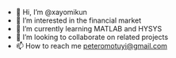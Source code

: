 - 👋 Hi, I’m @xayomikun
- 👀 I’m interested in the financial market 
- 🌱 I’m currently learning MATLAB and HYSYS 
- 💞️ I’m looking to collaborate on related projects 
- 📫 How to reach me peteromotuyi@gmail.com

<!---
xayomikun/xayomikun is a ✨ special ✨ repository because its `README.md` (this file) appears on your GitHub profile.
You can click the Preview link to take a look at your changes.
--->

